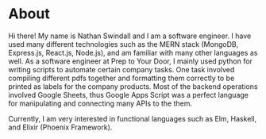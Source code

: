 # About

Hi there! My name is Nathan Swindall and I am a software engineer. I have used many different technologies such as the MERN stack (MongoDB, Express.js, React.js, Node.js), and am familiar with many other languages as well. As a software engineer at Prep to Your Door, I mainly used python for writing scripts to automate certain company tasks. One task involved compiling different pdfs together and formatting them correctly to be printed as labels for the company products. Most of the backend operations involved Google Sheets, thus Google Apps Script was a perfect language for manipulating and connecting many APIs to the them. 

Currently, I am very interested in functional languages such as Elm, Haskell, and Elixir (Phoenix Framework). 

